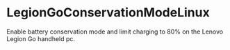# LegionGoConservationModeLinux
Enable battery conservation mode and limit charging to 80% on the Lenovo Legion Go handheld pc.
